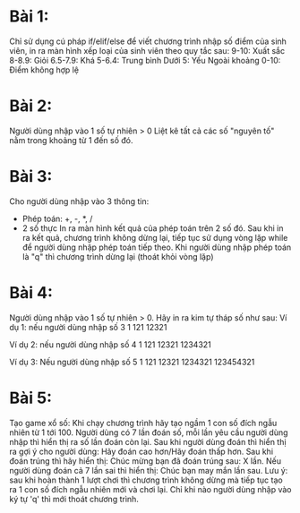 # Bài 1:

Chỉ sử dụng cú pháp if/elif/else để viết chương trình nhập số điểm của sinh viên, in ra màn hình xếp loại của sinh viên theo quy tắc sau:
9-10: Xuất sắc
8-8.9: Giỏi
6.5-7.9: Khá
5-6.4: Trung bình
Dưới 5: Yếu
Ngoài khoảng 0-10: Điểm không hợp lệ

# Bài 2:

Người dùng nhập vào 1 số tự nhiên > 0
Liệt kê tất cả các số "nguyên tố" nằm trong khoảng từ 1 đến số đó.

# Bài 3:

Cho người dùng nhập vào 3 thông tin:

- Phép toán: +, -, \*, /
- 2 số thực
  In ra màn hình kết quả của phép toán trên 2 số đó.
  Sau khi in ra kết quả, chương trình không dừng lại, tiếp tục sử dụng vòng lặp while để người dùng nhập phép toán tiếp theo.
  Khi người dùng nhập phép toán là "q" thì chương trình dừng lại (thoát khỏi vòng lặp)

# Bài 4:
Người dùng nhập vào 1 số tự nhiên > 0. Hãy in ra kim tự tháp số như sau:
Ví dụ 1: nếu người dùng nhập số 3
   1
  121
 12321

Ví dụ 2: nếu người dùng nhập số 4
   1
  121
 12321
1234321

Ví dụ 3:
Nếu người dùng nhập số 5
    1
   121
  12321
 1234321
123454321

# Bài 5:
Tạo game xổ số:
Khi chạy chương trình hãy tạo ngầm 1 con số đích ngẫu nhiên từ 1 tới 100.
Người dùng có 7 lần đoán số, mỗi lần yêu cầu người dùng nhập thì hiển thị ra số lần đoán còn lại.
Sau khi người dùng đoán thì hiển thị ra gợi ý cho người dùng: Hãy đoán cao hơn/Hãy đoán thấp hơn.
Sau khi đoán trúng thì hãy hiển thị: Chúc mừng bạn đã đoán trúng sau: X lần.
Nếu người dùng đoán cả 7 lần sai thì hiển thị: Chúc bạn may mắn lần sau.
Lưu ý: sau khi hoàn thành 1 lượt chơi thì chương trình không dừng mà tiếp tục tạo ra 1 con số đích ngẫu nhiên mới và chơi lại.
Chỉ khi nào người dùng nhập vào ký tự 'q' thì mới thoát chương trình.